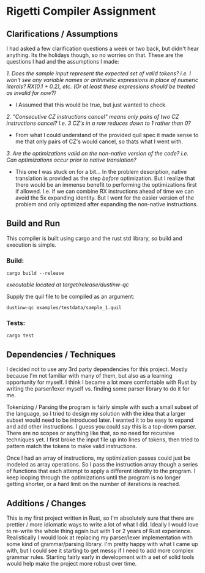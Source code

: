 # Rigetti Compiler Assignment

## Clarifications / Assumptions
I had asked a few clarification questions a week or two back, but didn't hear anything. Its the holidays though, so no worries on that. These are the questions I had and the assumptions I made:

_1. Does the sample input represent the expected set of valid tokens? i.e. I won't see any variable names or arithmetic expressions in place of numeric literals? RX(0.1 + 0.2), etc. 
(Or at least these expressions should be treated as invalid for now?)_
- I Assumed that this would be true, but just wanted to check.

_2. "Consecutive CZ instructions cancel" means only pairs of two CZ instructions cancel? I.e. 3 CZ's in a row reduces down to 1 rather than 0?_
- From what I could understand of the provided quil spec it made sense to me that only pairs of CZ's would cancel, so thats what I went with.

_3. Are the optimizations valid on the non-native version of the code? i.e. Can optimizations occur prior to native translation?_
- This one I was stuck on for a bit... In the problem description, native translation is provided as the step _before_ optimization. But I realize that there would be an immense benefit
to performing the optimizations first if allowed. I.e. if we can combine RX instructions ahead of time we can avoid the 5x expanding identity. But I went for the easier version of the
problem and only optimized after expanding the non-native instructions.

## Build and Run

This compiler is built using cargo and the rust std library, so build and execution is simple.

### Build:
```
cargo build --release
```
_executable located at target/release/dustinw-qc_

Supply the quil file to be compiled as an argument:
```
dustinw-qc examples/testdata/sample_1.quil
```

### Tests:
```
cargo test
```

## Dependencies / Techniques

I decided not to use any 3rd party dependencies for this project. Mostly because I'm not familiar with many of them, but also as a learning opportunity for myself.
I think I became a lot more comfortable with Rust by writing the parser/lexer myself vs. finding some parser library to do it for me.

Tokenizing / Parsing the program is fairly simple with such a small subset of the language, so I tried to design my solution with the idea that a larger subset would 
need to be introduced later. I wanted it to be easy to expand and add other instructions. I guess you could say this is a top-down parser. There are no scopes or anything like 
that, so no need for recursive techniques yet. I first broke the input file up into lines of tokens, then tried to pattern match the tokens to make valid instructions.

Once I had an array of instructions, my optimization passes could just be modeled as array operations. So I pass the instruction array though a series of functions that each 
attempt to apply a different identity to the program. I keep looping through the optimizations until the program is no longer getting shorter, or a hard limit on the number of iterations is reached.

## Additions / Changes

This is my first project written in Rust, so I'm absolutely sure that there are prettier / more idiomatic ways to write a lot of what I did. Ideally I would love to re-write 
the whole thing again but with 1 or 2 years of Rust experience. Realistically I would look at replacing my parser/lexer implementation with some kind of grammar/parsing library. 
I'm pretty happy with what I came up with, but I could see it starting to get messy if I need to add more complex grammar rules. Starting fairly early in development with a set of solid tools 
would help make the project more robust over time.
